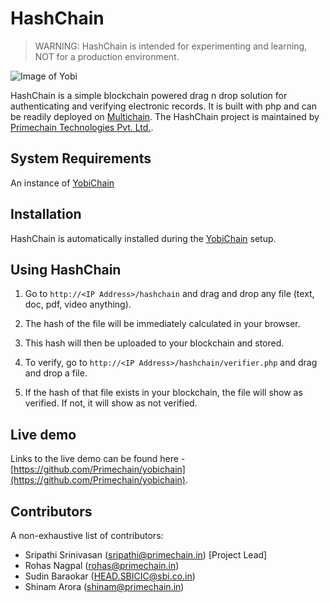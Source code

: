 HashChain
=========

> WARNING: HashChain is intended for experimenting and learning, NOT for a production environment.

![Image of Yobi](http://www.primechaintech.com/assets/base/img/content/github/github_hashchain.png)

HashChain is a simple blockchain powered drag n drop solution for authenticating and verifying electronic records. It is built with php and can be readily deployed on [Multichain](https://github.com/MultiChain). The HashChain project is maintained by [Primechain Technologies Pvt. Ltd.](http://www.primechain.in).

System Requirements
-------------------

An instance of [YobiChain](https://github.com/Primechain/yobichain)

Installation
------------

HashChain is automatically installed during the [YobiChain](https://github.com/Primechain/yobichain) setup.

Using HashChain
---------------
1. Go to `http://<IP Address>/hashchain` and drag and drop any file (text, doc, pdf, video anything). 

2. The hash of the file will be immediately calculated in your browser. 

3. This hash will then be uploaded to your blockchain and stored. 

4. To verify, go to `http://<IP Address>/hashchain/verifier.php` and drag and drop a file. 

5. If the hash of that file exists in your blockchain, the file will show as verified. If not, it will show as not verified.


Live demo
---------
Links to the live demo can be found here - [https://github.com/Primechain/yobichain](https://github.com/Primechain/yobichain).


Contributors
-------------
A non-exhaustive list of contributors:
* Sripathi Srinivasan (sripathi@primechain.in) [Project Lead]
* Rohas Nagpal (rohas@primechain.in)
* Sudin Baraokar (HEAD.SBICIC@sbi.co.in)
* Shinam Arora (shinam@primechain.in)
